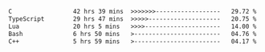 <!--START_SECTION:waka-->

```txt
C                 42 hrs 39 mins  >>>>>>>------------------   29.72 %
TypeScript        29 hrs 47 mins  >>>>>--------------------   20.75 %
Lua               20 hrs 5 mins   >>>>---------------------   14.00 %
Bash              6 hrs 50 mins   >------------------------   04.76 %
C++               5 hrs 59 mins   >------------------------   04.17 %
```

<!--END_SECTION:waka-->
